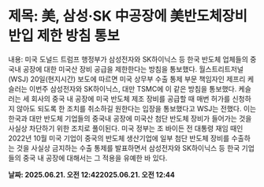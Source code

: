 # **제목: 美, 삼성·SK 中공장에 美반도체장비 반입 제한 방침 통보**

  내용: 미국 도널드 트럼프 행정부가 삼성전자와 SK하이닉스 등 한국 반도체 업체들의 중국내 공장에 대한 미국산 장비 공급을 제한한다는 방침을 통보했다.           월스트리트저널(WSJ) 20일(현지시간) 보도에 따르면 미국 상무부 수출 통제 부문 책임자인 제프리 케슬러는 이번주 삼성전자와 SK하이닉스, 대만 TSMC에 이 같은 방침을 통보했다.           케슬러는 세 회사의 중국 내 공장에 미국 반도체 제조 장비를 공급할 때 매번 허가를 신청하지 않아도 되도록 한 조치를 취소하길 원한다는 입장을 통보했다고 WSJ는 전했다.             이는 한국과 대만 반도체 기업들의 중국내 공장에 미국산 첨단 반도체 장비가 들어가는 것을 사실상 차단하기 위한 조치로 풀이된다.           미국 정부는 조 바이든 전 대통령 재임 때인 2022년 10월 미국 기업이 중국의 반도체 생산기업에 일부 첨단 반도체 장비를 수출하는 것을 사실상 금지하는 수출 통제를 발표하면서 삼성전자와 SK하이닉스 등 한국 기업들의 중국 내 공장에 대해서는 그 적용을 유예한 바 있다.

  **날짜: 2025.06.21. 오전 12:422025.06.21. 오전 12:44**